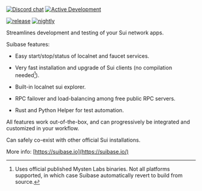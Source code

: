 [![Discord chat](https://img.shields.io/discord/1038616996062953554.svg?logo=discord&style=flat-square)](https://discord.gg/Erb6SwsVbH) [![Active Development](https://img.shields.io/badge/Maintenance%20Level-Actively%20Developed-brightgreen.svg)](https://gist.github.com/cheerfulstoic/d107229326a01ff0f333a1d3476e068d)

[![release](https://github.com/ChainMovers/suibase/actions/workflows/main-nightly-tests.yml/badge.svg)](https://github.com/ChainMovers/suibase/actions/workflows/main-nightly-tests.yml) [![nightly](https://github.com/ChainMovers/suibase/actions/workflows/dev-nightly-tests.yml/badge.svg)](https://github.com/ChainMovers/suibase/actions/workflows/dev-nightly-tests.yml)

Streamlines development and testing of your Sui network apps.

Suibase features:

  - Easy start/stop/status of localnet and faucet services.

  - Very fast installation and upgrade of Sui clients (no compilation needed[^1]).

  - Built-in localnet sui explorer.

  - RPC failover and load-balancing among free public RPC servers.

  - Rust and Python Helper for test automation.


All features work out-of-the-box, and can progressively be integrated and customized in your workflow.

Can safely co-exist with other official Sui installations.

More info: [https://suibase.io](https://suibase.io/)

[^1]: Uses official published Mysten Labs binaries. Not all platforms supported, in which case Suibase automatically revert to build from source.
